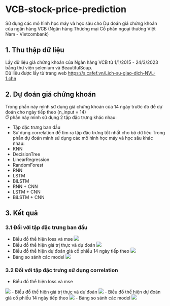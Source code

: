 # VCB-stock-price-prediction
Sử dụng các mô hình học máy và học sâu cho Dự đoán giá chứng khoán của ngân hàng VCB (Ngân hàng Thương mại Cổ phần ngoại thương Việt Nam - Vietcombank)
## 1. Thu thập dữ liệu
Lấy dữ liệu giá chứng khoán của Ngân hàng VCB từ 1/1/2015 - 24/3/2023 bằng thư viện selenium và BeautifulSoup.  
Dữ liệu được lấy từ trang web https://s.cafef.vn/Lich-su-giao-dich-NVL-1.chn  
## 2. Dự đoán giá chứng khoán
Trong phần này mình sử dụng giá chứng khoán của 14 ngày trước đó để dự đoán cho ngày tiếp theo (n_input = 14)  
Ở phần này mình sử dụng 2 tập đặc trưng khác nhau:  
- Tập đặc trưng ban đầu
- Sử dụng correlation để tìm ra tập đặc trưng tốt nhất cho bộ dữ liệu 
Trong phần dự đoán mình sử dụng các mô hình học máy và học sâu khác nhau:
- KNN
- DecisionTree
- LinearRegression
- RandomForest
- RNN
- LSTM
- BiLSTM
- RNN + CNN
- LSTM + CNN
- BiLSTM + CNN
## 3. Kết quả
### 3.1 Đối với tập đặc trưng ban đầu
- Biểu đồ thể hiện loss và mse  <image src='img/loss, mse.png'>
- Biểu đồ thể hiện giá trị thực và dự đoán  <image src='img/y_true, y_pred.png'>
- Biểu đồ thể hiện dự đoán giá cổ phiếu 14 ngày tiếp theo  <image src='img/predict_future.png'>  
- Bảng so sánh các model  <image src='img/compare.PNG'>  
### 3.2 Đối với tập đặc trưng sử dụng correlation  
- Biểu đồ thể hiện loss và mse  
<image src='img/loss, mse 2.png'>  
- Biểu đồ thể hiện giá trị thực và dự đoán  
<image src='img/y_true, y_pred 2.png'>  
- Biểu đồ thể hiện dự đoán giá cổ phiếu 14 ngày tiếp theo  
<image src='img/predict_future 2.png'>  
- Bảng so sánh các model  
<image src='img/compare 2.PNG'>  
